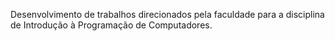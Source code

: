 Desenvolvimento de trabalhos direcionados pela faculdade para a disciplina de Introdução à Programação de Computadores.
